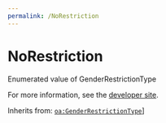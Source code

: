 ```yaml
---
permalink: /NoRestriction
---
```


# NoRestriction
Enumerated value of GenderRestrictionType

For more information, see the [developer site](https://developer.openactive.io/data-model/types/norestriction).

Inherits from: [`oa:GenderRestrictionType`](https://openactive.io/GenderRestrictionType)]

